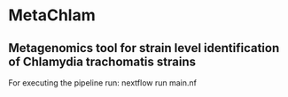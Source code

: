 # MetaChlam
## Metagenomics tool for strain level identification of Chlamydia trachomatis strains

For executing the pipeline run:
nextflow run main.nf